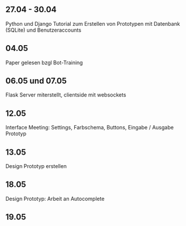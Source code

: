 
## 27.04 - 30.04
Python und Django Tutorial zum Erstellen von Prototypen mit Datenbank (SQLite) und Benutzeraccounts

## 04.05
Paper gelesen bzgl Bot-Training

## 06.05 und 07.05
Flask Server miterstellt, clientside mit websockets

## 12.05
Interface Meeting: Settings, Farbschema, Buttons, Eingabe / Ausgabe
Prototyp

## 13.05
Design Prototyp erstellen

## 18.05
Design Prototyp: Arbeit an Autocomplete

## 19.05

